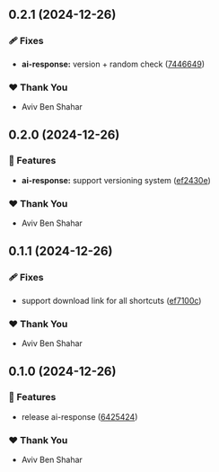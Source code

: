 ## 0.2.1 (2024-12-26)

### 🩹 Fixes

- **ai-response:** version + random check ([7446649](https://github.com/Avivbens/ios-shortcuts/commit/7446649))

### ❤️ Thank You

- Aviv Ben Shahar

## 0.2.0 (2024-12-26)

### 🚀 Features

- **ai-response:** support versioning system ([ef2430e](https://github.com/Avivbens/ios-shortcuts/commit/ef2430e))

### ❤️ Thank You

- Aviv Ben Shahar

## 0.1.1 (2024-12-26)

### 🩹 Fixes

- support download link for all shortcuts ([ef7100c](https://github.com/Avivbens/ios-shortcuts/commit/ef7100c))

### ❤️ Thank You

- Aviv Ben Shahar

## 0.1.0 (2024-12-26)

### 🚀 Features

- release ai-response ([6425424](https://github.com/Avivbens/ios-shortcuts/commit/6425424))

### ❤️ Thank You

- Aviv Ben Shahar
